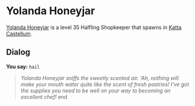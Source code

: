 # Yolanda Honeyjar



[Yolanda Honeyjar](/npc/160241) is a level 35 Halfling Shopkeeper that spawns in [Katta Castellum](/zone/160).



## Dialog

**You say:** `hail`



>*Yolanda Honeyjar sniffs the sweetly scented air. 'Ah, nothing will make your mouth water quite like the scent of fresh pastries! I've got the supplies you need to be well on your way to becoming an excellent chef!*
end
